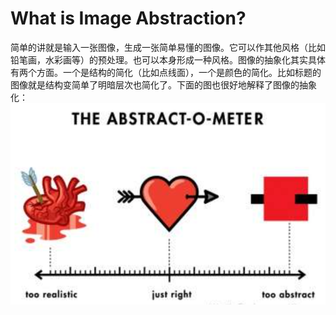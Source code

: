 # What is Image Abstraction?
简单的讲就是输入一张图像，生成一张简单易懂的图像。它可以作其他风格（比如铅笔画，水彩画等）的预处理。也可以本身形成一种风格。图像的抽象化其实具体有两个方面。一个是结构的简化（比如点线面），一个是颜色的简化。比如标题的图像就是结构变简单了明暗层次也简化了。下面的图也很好地解释了图像的抽象化：
![image.png](https://raw.githubusercontent.com/Young-Allen/pic/main/20241011153752.png)


